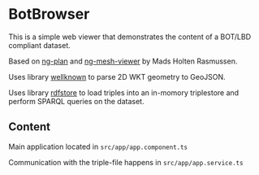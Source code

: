 # BotBrowser

This is a simple web viewer that demonstrates the content of a BOT/LBD compliant dataset.

Based on [ng-plan](https://www.npmjs.com/package/ng-plan)
and [ng-mesh-viewer](https://www.npmjs.com/package/ng-mesh-viewer) by Mads Holten Rasmussen.

Uses library [wellknown](https://www.npmjs.com/package/wellknown) to parse 2D WKT geometry to GeoJSON.

Uses library [rdfstore](https://www.npmjs.com/package/rdfstore) to load triples into an in-momory triplestore and
perform SPARQL queries on the dataset.

## Content

Main application located in `src/app/app.component.ts`

Communication with the triple-file happens in `src/app/app.service.ts`
